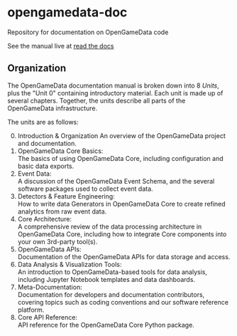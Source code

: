 # opengamedata-doc

Repository for documentation on OpenGameData code

See the manual live at [read the docs](https://opengamedata-doc.readthedocs.io/en/latest/Getting_Started.html)

## Organization

The OpenGameData documentation manual is broken down into 8 *Units*, plus the "Unit 0" containing introductory material.
Each unit is made up of several chapters.
Together, the units describe all parts of the OpenGameData infrastructure.

The units are as follows:

0. Introduction & Organization
    An overview of the OpenGameData project and documentation.
1. OpenGameData Core Basics:  
    The basics of using OpenGameData Core, including configuration and basic data exports.
2. Event Data:  
    A discussion of the OpenGameData Event Schema, and the several software packages used to collect event data.
3. Detectors & Feature Engineering:  
    How to write data Generators in OpenGameData Core to create refined analytics from raw event data.
4. Core Architecture:  
    A comprehensive review of the data processing architecture in OpenGameData Core, including how to integrate Core components into your own 3rd-party tool(s).
5. OpenGameData APIs:  
    Documentation of the OpenGameData APIs for data storage and access.
6. Data Analysis & Visualization Tools:  
    An introduction to OpenGameData-based tools for data analysis, including Jupyter Notebook templates and data dashboards.
7. Meta-Documentation:  
    Documentation for developers and documentation contributors, covering topics such as coding conventions and our software reference platform.
8. Core API Reference:  
    API reference for the OpenGameData Core Python package.
